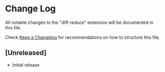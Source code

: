 # Change Log

All notable changes to the "diff-reduce" extension will be documented in this file.

Check [Keep a Changelog](http://keepachangelog.com/) for recommendations on how to structure this file.

## [Unreleased]

- Initial release